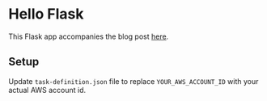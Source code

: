 # Hello Flask

This Flask app accompanies the blog post [here](https://www.jennapederson.com/blog/automate-your-container-deployments-with-ci-cd-and-github-actions/).

## Setup

Update `task-definition.json` file to replace `YOUR_AWS_ACCOUNT_ID` with your actual AWS account id.
